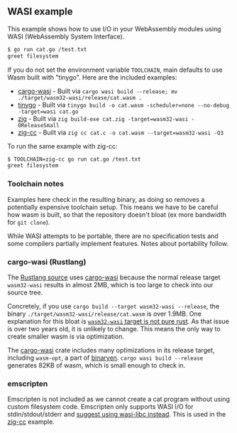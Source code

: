 ## WASI example

This example shows how to use I/O in your WebAssembly modules using WASI
(WebAssembly System Interface).

```bash
$ go run cat.go /test.txt
greet filesystem
```

If you do not set the environment variable `TOOLCHAIN`, main defaults
to use Wasm built with "tinygo". Here are the included examples:

* [cargo-wasi](testdata/cargo-wasi) - Built via `cargo wasi build --release; mv ./target/wasm32-wasi/release/cat.wasm .`
* [tinygo](testdata/tinygo) - Built via `tinygo build -o cat.wasm -scheduler=none --no-debug -target=wasi cat.go`
* [zig](testdata/zig) - Built via `zig build-exe cat.zig -target=wasm32-wasi -OReleaseSmall`
* [zig-cc](testdata/zig-cc) - Built via `zig cc cat.c -o cat.wasm --target=wasm32-wasi -O3`

To run the same example with zig-cc:

```bash
$ TOOLCHAIN=zig-cc go run cat.go /test.txt
greet filesystem
```

### Toolchain notes

Examples here check in the resulting binary, as doing so removes a potentially
expensive toolchain setup. This means we have to be careful how wasm is built,
so that the repository doesn't bloat (ex more bandwidth for `git clone`).

While WASI attempts to be portable, there are no specification tests and
some compilers partially implement features. Notes about portability follow.

### cargo-wasi (Rustlang)

The [Rustlang source](testdata/cargo-wasi) uses [cargo-wasi][1] because the
normal release target `wasm32-wasi` results in almost 2MB, which is too large
to check into our source tree.

Concretely, if you use `cargo build --target wasm32-wasi --release`, the binary
`./target/wasm32-wasi/release/cat.wasm` is over 1.9MB. One explanation for this
bloat is [`wasm32-wasi` target is not pure rust][2]. As that issue is over two
years old, it is unlikely to change. This means the only way to create smaller
wasm is via optimization.

The [cargo-wasi][3] crate includes many optimizations in its release target,
including `wasm-opt`, a part of [binaryen][4]. `cargo wasi build --release`
generates 82KB of wasm, which is small enough to check in.

### emscripten

Emscripten is not included as we cannot create a cat program without using
custom filesystem code. Emscripten only supports WASI I/O for
stdin/stdout/stderr and [suggest using wasi-libc instead][5]. This is used in
the [zig-cc](testdata/zig-cc) example.

[1]: https://github.com/bytecodealliance/cargo-wasi

[2]: https://github.com/rust-lang/rust/issues/73432

[3]: https://github.com/bytecodealliance/cargo-wasi

[4]: https://github.com/WebAssembly/binaryen

[5]: https://github.com/emscripten-core/emscripten/issues/17167#issuecomment-1150252755
